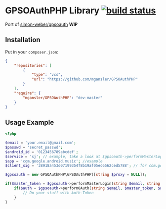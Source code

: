 # GPSOAuthPHP Library [![build status](https://gitlab-ci.martingansler.de/projects/3/status.png?ref=master)](https://gitlab-ci.martingansler.de/projects/3?ref=master)

Port of [simon-weber/gpsoauth](https://github.com/simon-weber/gpsoauth) **WIP**

## Installation

Put in your `composer.json`:

```JSON
{
    "repositories": [
        {
            "type": "vcs",
            "url": "https://github.com/mgansler/GPSOAuthPHP"
        }
    ],
    "require": {
        "mgansler/GPSOAuthPHP": "dev-master"
    }
}
```

## Usage Example

```PHP
<?php

$email = 'your.email@gmail.com';
$passwd = 'secret_passwd';
$android_id = '0123456789abcdef';
$service = 'sj'; // example, take a look at $gpsoauth->performMasterLogin()
$app = 'com.google.android.music'; //example
$client_sig = '38918a453d07199354f8b19af05ec6562ced5788'; // for com.google.android.music

$gpsoauth = new GPSOAuthPHP\GPSOAuthPHP([string $proxy = NULL]);

if($master_token = $gpsoauth->performMasterLogin(string $email, string $passwd, string $android_id)) {
    if($auth = $gpsoauth->performOAuth(string $email, $master_token, $android_id, string $service, string $app, $client_sig, [string $device_country='us', string $operatorCountry='us', string $lang='en', string $sdk_version=17])['Auth']) {
        // Do your stuff with Auth-Token
    }
}
```
